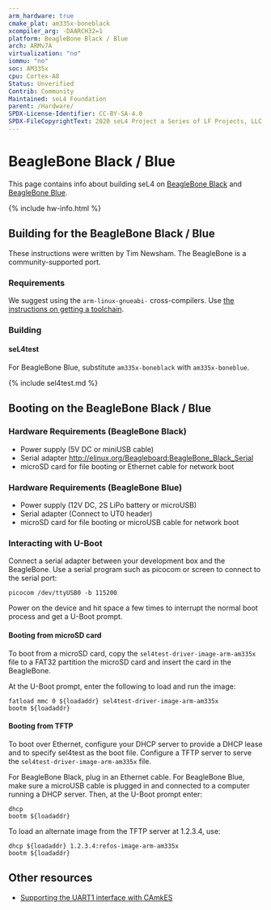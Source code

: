 ```yaml
---
arm_hardware: true
cmake_plat: am335x-boneblack
xcompiler_arg: -DAARCH32=1
platform: BeagleBone Black / Blue
arch: ARMv7A
virtualization: "no"
iommu: "no"
soc: AM335x
cpu: Cortex-A8
Status: Unverified
Contrib: Community
Maintained: seL4 Foundation
parent: /Hardware/
SPDX-License-Identifier: CC-BY-SA-4.0
SPDX-FileCopyrightText: 2020 seL4 Project a Series of LF Projects, LLC.
---
```


# BeagleBone Black / Blue

This page contains info about building seL4 on
[BeagleBone Black](https://beagleboard.org/black) and
[BeagleBone Blue](https://beagleboard.org/blue).

{% include hw-info.html %}

## Building for the BeagleBone Black / Blue
These instructions were written by Tim Newsham. The BeagleBone is
a community-supported port.

### Requirements
We suggest using the `arm-linux-gnueabi-` cross-compilers. Use
[the instructions on getting a toolchain](/projects/buildsystem/host-dependencies.html).

### Building

#### seL4test

For BeagleBone Blue, substitute `am335x-boneblack` with `am335x-boneblue`.

{% include sel4test.md %}

## Booting on the BeagleBone Black / Blue

### Hardware Requirements (BeagleBone Black)

* Power supply (5V DC or miniUSB cable)
* Serial adapter <http://elinux.org/Beagleboard:BeagleBone_Black_Serial>
* microSD card for file booting or Ethernet cable for network boot

### Hardware Requirements (BeagleBone Blue)

* Power supply (12V DC, 2S LiPo battery or microUSB)
* Serial adapter (Connect to UT0 header)
* microSD card for file booting or microUSB cable for network boot

### Interacting with U-Boot

Connect a serial adapter between your development box and the BeagleBone. Use
a serial program such as picocom or screen to connect to the serial port:

```
picocom /dev/ttyUSB0 -b 115200
```

Power on the device and hit space a few times to interrupt the normal boot
process and get a U-Boot prompt.

#### Booting from microSD card

To boot from a microSD card, copy the `sel4test-driver-image-arm-am335x` file
to a FAT32 partition the microSD card and insert the card in the BeagleBone.

At the U-Boot prompt, enter the following to load and run the image:

```
fatload mmc 0 ${loadaddr} sel4test-driver-image-arm-am335x
bootm ${loadaddr}
```

#### Booting from TFTP

To boot over Ethernet, configure your DHCP server to provide a DHCP lease and
to specify sel4test as the boot file.
Configure a TFTP server to serve the `sel4test-driver-image-arm-am335x` file.

For BeagleBone Black, plug in an Ethernet cable. For BeagleBone Blue, make sure
a microUSB cable is plugged in and connected to a computer running a DHCP
server. Then, at the U-Boot prompt enter:

```
dhcp
bootm ${loadaddr}
```

To load an alternate image from the TFTP server at 1.2.3.4, use:

```
dhcp ${loadaddr} 1.2.3.4:refos-image-arm-am335x
bootm ${loadaddr}
```

## Other resources

* [Supporting the UART1 interface with CAmkES](http://julien.gunnm.org/geek/sel4/beaglebone%20black/2016/06/15/beaglebone-black-sel4-uart1/)
